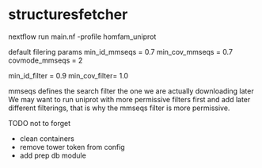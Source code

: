 # structuresfetcher

nextflow run main.nf -profile homfam_uniprot


default filering params
  min_id_mmseqs = 0.7
  min_cov_mmseqs = 0.7
  covmode_mmseqs = 2

  min_id_filter = 0.9
  min_cov_filter= 1.0
  
mmseqs defines the search 
filter the one we are actually downloading later 
We may want to run uniprot with more permissive filters first and add later different filterings, that is why the mmseqs filter is more permissive.



TODO not to forget 
- clean containers 
- remove tower token from config
- add prep db module

